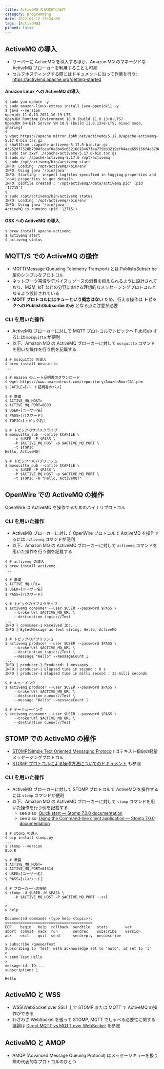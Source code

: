 ```yaml
---
title: ActiveMQ の基本的な操作
category: programming
date: 2022-04-12 23:24:00
tags: [ActiveMQ]
pinned: false
---
```


## ActiveMQ の導入

- サーバーに ActiveMQ を導入するほか、Amazon MQ のマネージドな ActiveMQ ブローカーを利用することも可能
- セルフホスティングする際にはドキュメントに沿って作業を行う: https://activemq.apache.org/getting-started

#### Amazon Linux への ActiveMQ の導入

```
$ sudo yum update -y
$ sudo amazon-linux-extras install java-openjdk11 -y
$ java --version
openjdk 11.0.13 2021-10-19 LTS
OpenJDK Runtime Environment 18.9 (build 11.0.13+8-LTS)
OpenJDK 64-Bit Server VM 18.9 (build 11.0.13+8-LTS, mixed mode, sharing)
$
$ wget https://apache.mirror.iphh.net/activemq/5.17.0/apache-activemq-5.17.0-bin.tar.gz
$ sha512sum ./apache-activemq-5.17.0-bin.tar.gz
d3252df7528b7000fceaf0a8b45c65216010467fea775bb3219ef04aaa659156f4c87982eb11a6982204d2737b9cc2b93efac88b651f1447270528bf62b1e238
$ sudo tar zxvf ./apache-activemq-5.17.0-bin.tar.gz
$ sudo mv ./apache-activemq-5.17.0 /opt/activemq
$ sudo /opt/activemq/bin/activemq start
INFO: Loading '/opt/activemq//bin/env'
INFO: Using java '/bin/java'
INFO: Starting - inspect logfiles specified in logging.properties and log4j.properties to get details
INFO: pidfile created : '/opt/activemq//data/activemq.pid' (pid '12715')
$
$ sudo /opt/activemq/bin/activemq status
INFO: Loading '/opt/activemq//bin/env'
INFO: Using java '/bin/java'
ActiveMQ is running (pid '12715')
```

#### OSX への ActiveMQ の導入

```
$ brew install apache-activemq
$ activemq start
$ activemq status
```

## MQTT/S での ActiveMQ の操作

- MQTT(Message Queueing Telemetry Transport) とは Publish/Subscribe 型のシンプルなプロトコル
- ネットワーク帯域やデバイスリソースの消費を抑えられるように設計されており、M2M, IoT などの分野における理想的なメッセージングプロトコルとなるよう設計されている
- **MQTT プロトコルにはキューという概念はない** ため、行える操作は **トピックへの Publish/Subscribe のみ** となる点に注意が必要

### CLI を用いた操作

- ActiveMQ ブローカーに対して MQTT プロトコルでトピックへ Pub/Sub するには `mosquitto` が便利
- 以下、Amazon MQ の ActiveMQ ブローカーに対して `mosquitto` コマンドを用いた操作を行う例を記載する

```
$ # mosquitto の導入
$ brew install mosquitto
...

$ # Amazon のルート証明書のダウンロード
$ wget https://www.amazontrust.com/repository/AmazonRootCA1.pem
$ CAFILE=[ルート証明書のパス]

$ # 準備
$ ACTIVE_MQ_HOST=
$ ACTIVE_MQ_PORT=8883
$ USER=[ユーザー名]
$ PASS=[パスワード]
$ TOPIC=[トピック名]

$ # トピックのサブスクライブ
$ mosquitto_sub --cafile $CAFILE \
    -u $USER -P $PASS \
    -h $ACTIVE_MQ_HOST -p $ACTIVE_MQ_PORT \
    -t $TOPIC
Hello, ActiveMQ!

$ # トピックへのパブリッシュ
$ mosquitto_pub --cafile $CAFILE \
    -u $USER -P $PASS \
    -h $ACTIVE_MQ_HOST -p $ACTIVE_MQ_PORT \
    -t $TOPIC -m "Hello, ActiveMQ!"
```

## OpenWire での ActiveMQ の操作

OpenWire は ActiveMQ を操作するためのバイナリプロトコル

### CLI を用いた操作

- ActiveMQ ブローカーに対して OpenWire プロトコルで ActiveMQ を操作するには `activemq` コマンドが便利
- 以下、Amazon MQ の ActiveMQ ブローカーに対して `activemq` コマンドを用いた操作を行う例を記載する

```
$ # activemq の導入
$ brew install activemq
...

$ # 準備
$ ACTIVE_MQ_URL=
$ USER=[ユーザー名]
$ PASS=[パスワード]

$ # トピックのサブスクライブ
$ activemq consumer --user $USER --password $PASS \
    --brokerUrl $ACTIVE_MQ_URL \
    --destination topic://Test
...
INFO | consumer-1 Received ID:...
INFO | BytesMessage as text string: Hello, ActiveMQ

$ # トピックのパブリッシュ
$ activemq producer --user $USER --password $PASS \
    --brokerUrl $ACTIVE_MQ_URL \
    --destination topic://Test \
    --message "Hello" --messageCount 1
...
INFO | producer-1 Produced: 1 messages
INFO | producer-1 Elapsed time in second : 0 s
INFO | producer-1 Elapsed time in milli second : 33 milli seconds

$ # キューイング
$ activemq producer --user $USER --password $PASS \
    --brokerUrl $ACTIVE_MQ_URL \
    --destination queue://Test \
    --message "Hello" --messageCount 1

$ # デーキューイング
$ activemq consumer --user $USER --password $PASS \
    --brokerUrl $ACTIVE_MQ_URL \
    --destination queue://Test
```

## STOMP での ActiveMQ の操作

- [STOMP(Simple Text Oriented Messaging Protocol)](https://stomp.github.io/) はテキスト指向の軽量メッセージングプロトコル
- [STOMP プロトコルによる操作方法についてのドキュメント](https://activemq.apache.org/stomp) も参照

### CLI を用いた操作

- ActiveMQ ブローカーに対して STOMP プロトコルで ActiveMQ を操作するには `stomp` コマンドが便利
- 以下、Amazon MQ の ActiveMQ ブローカーに対して `stomp` コマンドを用いた操作を行う例を記載する
  - see also: [Quick start — Stomp 7.0.0 documentation](https://jasonrbriggs.github.io/stomp.py/quickstart.html)
  - see also: [Using the Command-line client application — Stomp 7.0.0 documentation](https://jasonrbriggs.github.io/stomp.py/commandline.html)

```
$ # stomp の導入
$ pip install stomp.py
...
$ stomp --version
8.0.0

$ # 準備
$ ACTIVE_MQ_HOST=
$ ACTIVE_MQ_PORT=61614
$ USER=[ユーザー名]
$ PASS=[パスワード]

$ # ブローカーへの接続
$ stomp -U $USER -W $PASS \
    -H $ACTIVE_MQ_HOST -P $ACTIVE_MQ_PORT --ssl

>
> help

Documented commands (type help <topic>):
========================================
EOF    begin   help  rollback  sendfile   stats        ver
abort  commit  nack  run       sendrec    subscribe    version
ack    exit    quit  send      sendreply  unsubscribe

> subscribe /queue/Test
Subscribing to 'Test' with acknowledge set to 'auto', id set to '1'
>
> send Test Hello
>
message-id: ID:...
subscription: 1

Hello
```

## ActiveMQ と WSS

- WSS(WebSocket over SSL) 上で STOMP または MQTT で ActiveMQ の操作ができる
- わざわざ WebSocket を張って STOMP, MQTT でしゃべる必要性に関する議論は [Direct MQTT vs MQTT over WebSocket](https://stackoverflow.com/questions/30624897/direct-mqtt-vs-mqtt-over-websocket) を参照

## ActiveMQ と AMQP

- AMQP (Advanced Message Queuing Protocol) はメッセージキューを扱う際の代表的なプロトコルのひとつ
